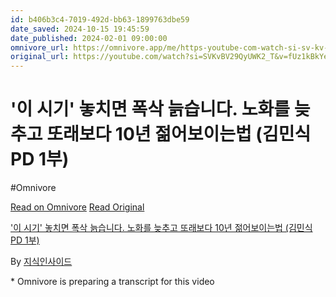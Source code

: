 ```yaml
---
id: b406b3c4-7019-492d-bb63-1899763dbe59
date_saved: 2024-10-15 19:45:59
date_published: 2024-02-01 09:00:00
omnivore_url: https://omnivore.app/me/https-youtube-com-watch-si-sv-kv-bv-29-qy-uwk-2-t-v-f-uz-1-k-bk--1928fc8de21
original_url: https://youtube.com/watch?si=SVKvBV29QyUWK2_T&v=fUz1kBkYevI
---
```


# '이 시기' 놓치면 폭삭 늙습니다. 노화를 늦추고 또래보다 10년 젊어보이는법 (김민식 PD 1부)
#Omnivore
 
[Read on Omnivore](https://omnivore.app/me/https-youtube-com-watch-si-sv-kv-bv-29-qy-uwk-2-t-v-f-uz-1-k-bk--1928fc8de21)
[Read Original](https://youtube.com/watch?si=SVKvBV29QyUWK2_T&v=fUz1kBkYevI)
 
['이 시기' 놓치면 폭삭 늙습니다. 노화를 늦추고 또래보다 10년 젊어보이는법 (김민식 PD 1부)](https://youtube.com/watch?si=SVKvBV29QyUWK2%5FT&v=fUz1kBkYevI)

By [지식인사이드](https://www.youtube.com/@%EC%A7%80%EC%8B%9D%EC%9D%B8%EC%82%AC%EC%9D%B4%EB%93%9C)

\* Omnivore is preparing a transcript for this video